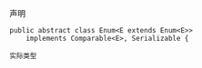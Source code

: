 声明

    public abstract class Enum<E extends Enum<E>>
        implements Comparable<E>, Serializable {
        
    实际类型
    